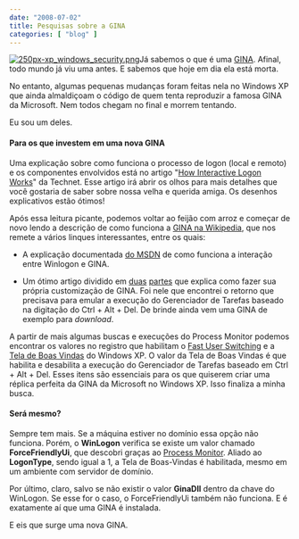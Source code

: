 ```yaml
---
date: "2008-07-02"
title: Pesquisas sobre a GINA
categories: [ "blog" ]
---
```

[![250px-xp_windows_security.png](/images/eNLvM3I.thumbnail.png)](http://i.imgur.com/YprK2T7.png)Já sabemos o que é uma [GINA](http://www.caloni.com.br/gina-x-credential-provider). Afinal, todo mundo já viu uma antes. E sabemos que hoje em dia ela está morta.

No entanto, algumas pequenas mudanças foram feitas nela no Windows XP que ainda almaldiçoam o código de quem tenta reproduzir a famosa GINA da Microsoft. Nem todos chegam no final e morrem tentando.

Eu sou um deles.

#### Para os que investem em uma nova GINA

Uma explicação sobre como funciona o processo de logon (local e remoto) e os componentes envolvidos está no artigo "[How Interactive Logon Works](http://technet2.microsoft.com/windowsserver/en/library/779885d9-e5e9-4f27-9c14-5bbe77b056ba1033.mspx?mfr=true)" da Technet. Esse artigo irá abrir os olhos para mais detalhes que você gostaria de saber sobre nossa velha e querida amiga. Os desenhos explicativos estão ótimos!

Após essa leitura picante, podemos voltar ao feijão com arroz e começar de novo lendo a descrição de como funciona a [GINA na Wikipedia](http://en.wikipedia.org/wiki/Graphical_identification_and_authentication), que nos remete a vários linques interessantes, entre os quais:

	
  * A explicação documentada [do MSDN](http://msdn.microsoft.com/en-us/library/aa380543.aspx) de como funciona a interação entre Winlogon e GINA.

	
  * Um ótimo artigo dividido em [duas](http://msdn.microsoft.com/en-us/magazine/cc163803.aspx) [partes](http://msdn.microsoft.com/en-us/magazine/cc163786.aspx) que explica como fazer sua própria customização de GINA. Foi nele que encontrei o retorno que precisava para emular a execução do Gerenciador de Tarefas baseado na digitação do Ctrl + Alt + Del. De brinde ainda vem uma GINA de exemplo para _download_.

A partir de mais algumas buscas e execuções do Process Monitor podemos encontrar os valores no registro que habilitam o [Fast User Switching](http://www.pctools.com/guides/registry/detail/973/) e a [Tela de Boas Vindas](http://www.pctools.com/guides/registry/detail/972/) do Windows XP. O valor da Tela de Boas Vindas é que habilita e desabilita a execução do Gerenciador de Tarefas baseado em Ctrl + Alt + Del. Esses itens são essenciais para os que quiserem criar uma réplica perfeita da GINA da Microsoft no Windows XP. Isso finaliza a minha busca.

#### Será mesmo?

Sempre tem mais. Se a máquina estiver no domínio essa opção não funciona. Porém, o **WinLogon** verifica se existe um valor chamado **ForceFriendlyUi**, que descobri graças ao [Process Monitor](technet.microsoft.com/en-us/sysinternals/bb896645.aspx). Aliado ao **LogonType**, sendo igual a 1, a Tela de Boas-Vindas é habilitada, mesmo em um ambiente com servidor de domínio.

Por último, claro, salvo se não existir o valor **GinaDll** dentro da chave do WinLogon. Se esse for o caso, o ForceFriendlyUi também não funciona. E é exatamente aí que uma GINA é instalada.

E eis que surge uma nova GINA.
